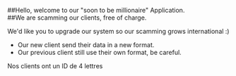 ##Hello, welcome to our "soon to be millionaire" Application.  
##We are scamming our clients, free of charge.  

We'd like you to upgrade our system so our scamming grows international :)

- Our new client send their data in a new format.
- Our previous client still use their own format, be careful.

Nos clients ont un ID de 4 lettres

